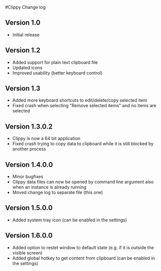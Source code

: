 #Clippy Change log

## Version 1.0

* Initial release

## Version 1.2

* Added support for plain text clipboard file
* Updated icons
* Improved usability (better keyboard control)

## Version 1.3

* Added more keyboard shortcuts to edit/delete/copy selected item
* Fixed crash when selecting "Remove selected items" and no items are selected

## Version 1.3.0.2

* Clippy is now a 64 bit application
* Fixed crash trying to copy data to clipboard while it is still blocked by another process

## Version 1.4.0.0

* Minor bugfixes
* Clippy data files can now be opened by command line argument also when an instance is already running
* Moved change log to separate file (this one)

## Version 1.5.0.0

* Added system tray icon (can be enabled in the settings)

## Version 1.6.0.0

* Added option to restet window to default state (e.g. if it is outside the visible screen)
* Added global hotkey to get content from clipboard (can be enabled in the settings)